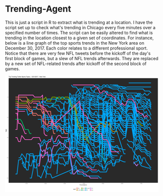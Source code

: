 # Trending-Agent
This is just a script in R to extract what is trending at a location. I have the script set up to check what's trending in Chicago every five minutes over a specified number of times. The script can be easily altered to find what is trending in the location closest to a given set of coordinates.
For instance, below is a line graph of the top sports trends in the New York area on December 30, 2017. Each color relates to a different professional sport. Notice that there are very few NFL tweets before the kickoff of the day's first block of games, but a slew of NFL trends afterwards. They are replaced by a new set of NFL-related trends after kickoff of the second block of games.

![top trends in NYC relating to sports](nyctoptrends.png)
